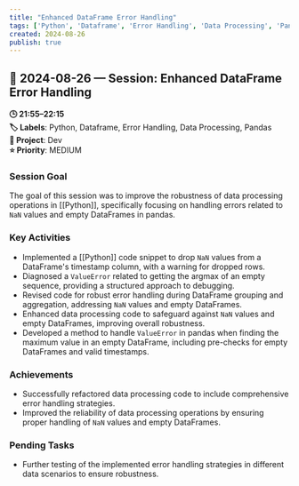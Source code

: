 ```yaml
---
title: "Enhanced DataFrame Error Handling"
tags: ['Python', 'Dataframe', 'Error Handling', 'Data Processing', 'Pandas']
created: 2024-08-26
publish: true
---
```


## 📅 2024-08-26 — Session: Enhanced DataFrame Error Handling

**🕒 21:55–22:15**  
**🏷️ Labels**: Python, Dataframe, Error Handling, Data Processing, Pandas  
**📂 Project**: Dev  
**⭐ Priority**: MEDIUM  


### Session Goal
The goal of this session was to improve the robustness of data processing operations in [[Python]], specifically focusing on handling errors related to `NaN` values and empty DataFrames in pandas.

### Key Activities
- Implemented a [[Python]] code snippet to drop `NaN` values from a DataFrame's timestamp column, with a warning for dropped rows.
- Diagnosed a `ValueError` related to getting the argmax of an empty sequence, providing a structured approach to debugging.
- Revised code for robust error handling during DataFrame grouping and aggregation, addressing `NaN` values and empty DataFrames.
- Enhanced data processing code to safeguard against `NaN` values and empty DataFrames, improving overall robustness.
- Developed a method to handle `ValueError` in pandas when finding the maximum value in an empty DataFrame, including pre-checks for empty DataFrames and valid timestamps.

### Achievements
- Successfully refactored data processing code to include comprehensive error handling strategies.
- Improved the reliability of data processing operations by ensuring proper handling of `NaN` values and empty DataFrames.

### Pending Tasks
- Further testing of the implemented error handling strategies in different data scenarios to ensure robustness.
